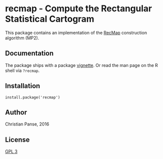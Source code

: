 # recmap - Compute the Rectangular Statistical Cartogram

This package contains an implementation of the [RecMap](http://dx.doi.org/10.1109/INFVIS.2004.57) construction algorithm (MP2).

## Documentation

The package ships with a package [vignette](https://cran.r-project.org/web/packages/recmap/vignettes/recmap.html).
Or read the man page on the R shell via `?recmap`.

## Installation

```
install.package('recmap')
```

## Author

Christian Panse, 2016

## License

[GPL 3](http://www.gnu.org/licenses/gpl-3.0.en.html)
